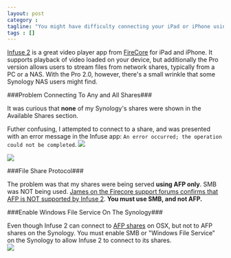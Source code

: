 ```yaml
---
layout: post
category : 
tagline: "You might have difficulty connecting your iPad or iPhone using Infuse 2 Pro to Synology NAS Shares. Come here."
tags : []
---
```


[Infuse 2](https://itunes.apple.com/app/id577130046) is a great video player app from [FireCore](http://firecore.com/) for iPad and iPhone. It supports playback of video loaded on your device, but additionally the Pro version allows users to stream files from network shares, typically from a PC or a NAS. With the Pro 2.0, however, there's a small wrinkle that some Synology NAS users might find. 

###Problem Connecting To Any and All Shares###

It was curious that **none** of my Synology's shares were shown in the Available Shares section. 

Futher confusing, I attempted to connect to a share, and was presented with an error message in the Infuse app: `An error occurred; the operation could not be completed`.
![](img/infuse-synology-connection-details.png)

![](img/infuse-synology-connection-error.png)

###File Share Protocol###

The problem was that my shares were being served **using AFP only**. SMB was NOT being used. [James on the Firecore support forums confirms that AFP is NOT supported by Infuse 2](http://forum.firecore.com/topic/11329?page=1#comment-66179). **You must use SMB, and not AFP.**

###Enable Windows File Service On The Synology###

Even though Infuse 2 can connect to [AFP shares](https://en.wikipedia.org/wiki/Apple_Filing_Protocol) on OSX, but not to AFP shares on the Synology.
You must enable SMB or "Windows File Service" on the Synology to allow Infuse 2 to connect to its shares.  
![](img/infuse-synology-share-windows-file-service.png)